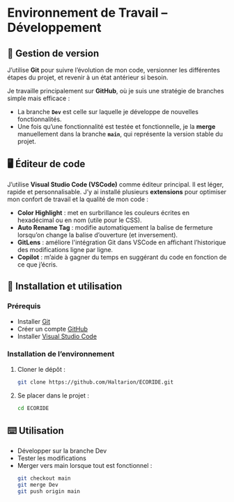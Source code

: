 # Environnement de Travail – Développement

## 🌱 Gestion de version

J’utilise **Git** pour suivre l’évolution de mon code, versionner les différentes étapes du projet, et revenir à un état antérieur si besoin.

Je travaille principalement sur **GitHub**, où je suis une stratégie de branches simple mais efficace :

- La branche **`Dev`** est celle sur laquelle je développe de nouvelles fonctionnalités.
- Une fois qu’une fonctionnalité est testée et fonctionnelle, je la **merge** manuellement dans la branche **`main`**, qui représente la version stable du projet.

## 🖥️ Éditeur de code

J’utilise **Visual Studio Code (VSCode)** comme éditeur principal. Il est léger, rapide et personnalisable. J’y ai installé plusieurs **extensions** pour optimiser mon confort de travail et la qualité de mon code :

- **Color Highlight** : met en surbrillance les couleurs écrites en hexadécimal ou en nom (utile pour le CSS).
- **Auto Rename Tag** : modifie automatiquement la balise de fermeture lorsqu’on change la balise d’ouverture (et inversement).
- **GitLens** : améliore l'intégration Git dans VSCode en affichant l’historique des modifications ligne par ligne.
- **Copilot** : m’aide à gagner du temps en suggérant du code en fonction de ce que j’écris.

## 💾 Installation et utilisation

### Prérequis

- Installer [Git](https://git-scm.com/)
- Créer un compte [GitHub](https://github.com/)
- Installer [Visual Studio Code](https://code.visualstudio.com/)

### Installation de l’environnement

1. Cloner le dépôt :
   ```bash
   git clone https://github.com/Haltarion/ECORIDE.git
2. Se placer dans le projet :
    ```bash
    cd ECORIDE
## ⌨️ Utilisation
- Développer sur la branche Dev
- Tester les modifications
- Merger vers main lorsque tout est fonctionnel :
    ```bash
    git checkout main
    git merge Dev
    git push origin main
